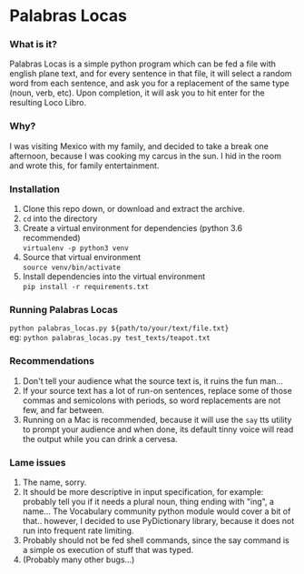 # Palabras Locas

### What is it?
Palabras Locas is a simple python program which can be fed a file with english plane text, and for every sentence in that file, it will select a random word from each sentence, and ask you for a replacement of the same type (noun, verb, etc). Upon completion, it will ask you to hit enter for the resulting Loco Libro.

### Why?
I was visiting Mexico with my family, and decided to take a break one afternoon, because I was cooking my carcus in the sun. I hid in the room and wrote this, for family entertainment.

### Installation
1. Clone this repo down, or download and extract the archive.
1. `cd` into the directory
1. Create a virtual environment for dependencies (python 3.6 recommended)<br>
`virtualenv -p python3 venv`
1. Source that virtual environment<br>
`source venv/bin/activate`
1. Install dependencies into the virtual environment<br>
`pip install -r requirements.txt`

### Running Palabras Locas
`python palabras_locas.py ${path/to/your/text/file.txt}`<br>
eg: `python palabras_locas.py test_texts/teapot.txt`

### Recommendations
1. Don't tell your audience what the source text is, it ruins the fun man...
1. If your source text has a lot of run-on sentences, replace some of those commas and semicolons with periods, so word replacements are not few, and far between.
1. Running on a Mac is recommended, because it will use the `say` tts utility to prompt your audience and when done, its default tinny voice will read the output while you can drink a cervesa.

### Lame issues
1. The name, sorry.
1. It should be more descriptive in input specification, for example: probably tell you if it needs a plural noun, thing ending with "ing", a name... The Vocabulary community python module would cover a bit of that.. however, I decided to use PyDictionary library, because it does not run into frequent rate limiting.
1. Probably should not be fed shell commands, since the say command is a simple os execution of stuff that was typed.
1. (Probably many other bugs...)
